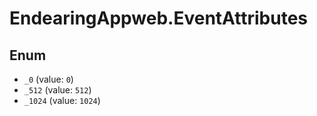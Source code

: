 # EndearingAppweb.EventAttributes

## Enum

* `_0` (value: `0`)
* `_512` (value: `512`)
* `_1024` (value: `1024`)
